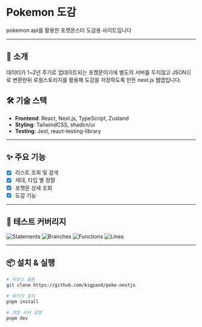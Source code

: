# Pokemon 도감

pokemon api를 활용한 포켓몬스터 도감용 사이트입니다

---

## 📖 소개

데이터가 1~2년 주기로 업데이트되는 포켓몬이기에 별도의 서버를 두지않고 JSON으로 변환한뒤
로컬스토리지를 활용해 도감을 저장하도록 만든 next.js 웹앱입니다.

## 🛠 기술 스택

- **Frontend**: React, Next.js, TypeScript, Zustand
- **Styling**: TailwindCSS, shadcn/ui
- **Testing**: Jest, react-testing-library

---

## ✨ 주요 기능

- [x] 리스트 조회 및 검색
- [x] 세대, 타입 별 정렬
- [x] 포켓몬 상세 조회
- [x] 도감 기능

---

## 🧪 테스트 커버리지

<!-- COVERAGE_START -->
![Statements](https://img.shields.io/badge/statements-85.0%25-green) ![Branches](https://img.shields.io/badge/branches-87.6%25-green) ![Functions](https://img.shields.io/badge/functions-85.3%25-green) ![Lines](https://img.shields.io/badge/lines-85.0%25-green)
<!-- COVERAGE_END -->

---

## 📦 설치 & 실행

```bash
# 저장소 클론
git clone https://github.com/kigpand/poke-nextjs

# 패키지 설치
pnpm install

# 개발 서버 실행
pnpm dev
```
